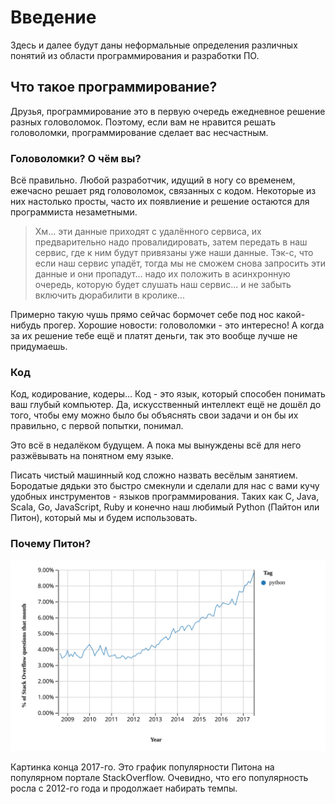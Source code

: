 # Введение

Здесь и далее  будут даны неформальные определения различных понятий из области программирования и разработки ПО.
## Что такое программирование?
Друзья, программирование это в первую очередь ежедневное решение разных головоломок. Поэтому, если вам не нравится решать головоломки, программирование сделает вас несчастным.
### Головоломки? О чём вы?
Всё правильно. Любой разработчик, идущий в ногу со временем, ежечасно решает ряд головоломок, связанных с кодом.
Некоторые из них настолько просты, часто их появлиение и решение остаются для программиста незаметными.

> Хм... эти данные приходят с удалённого сервиса, их предварительно надо провалидировать, затем передать в наш сервис, где к ним будут привязаны уже наши данные. Тэк-с, что если наш сервис упадёт, тогда мы не сможем снова запросить эти данные и они пропадут... надо их положить в асинхронную очередь, которую будет слушать наш сервис... и не забыть включить дюрабилити в кролике...

Примерно такую чушь прямо сейчас бормочет себе под нос какой-нибудь прогер.
Хорошие новости: головоломки - это интересно! А когда за их решение тебе ещё и платят деньги, так это вообще лучше не придумаешь.

### Код

Код, кодирование, кодеры... Код - это язык, который способен понимать ваш глубый компьютер. Да, искусственный интеллект ещё не дошёл до того, чтобы ему можно было бы объяснять свои задачи и он бы их правильно, с первой попытки, понимал.

Это всё в недалёком будущем. А пока мы вынуждены всё для него разжёвывать на понятном ему языке.

Писать чистый машинный код сложно назвать весёлым занятием. Бородатые дядьки это быстро смекнули и сделали для нас с вами кучу удобных инструментов - языков программирования. Таких как C, Java, Scala, Go, JavaScript, Ruby и конечно наш любимый Python (Пайтон или Питон), который мы и будем использовать.


### Почему Питон?
<img src="./img/intro/01_so_py_trend.svg">

Картинка конца 2017-го. Это график популярности Питона на популярном портале StackOverflow. Очевидно, что его популярность росла с 2012-го года и продолжает набирать темпы.